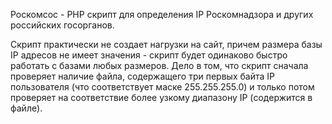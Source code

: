 Роскомсос - PHP скрипт для определения IP Роскомнадзора и других российских госорганов.

Скрипт практически не создает нагрузки на сайт, причем размера базы IP адресов не имеет значения - скрипт будет одинаково быстро работать с базами любых размеров. Дело в том, что скрипт сначала проверяет наличие файла, содержащего три первых байта IP пользователя (что соответствует маске 255.255.255.0) и только потом проверяет на соответствие более узкому диапазону IP (содержится в файле).  
